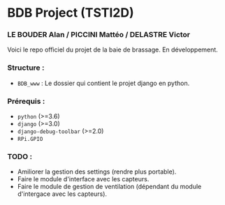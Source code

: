 # BDB Project (TSTI2D)

### LE BOUDER Alan / PICCINI Mattéo / DELASTRE Victor

Voici le repo officiel du projet de la baie de brassage.
En développement.

### Structure :
-   `BDB_www` : Le dossier qui contient le projet django en python.

### Prérequis :
-   `python` (>=3.6)
-   `django` (>=3.0)
-   `django-debug-toolbar` (>=2.0)
-   `RPi.GPIO`

### TODO :
-   Amiliorer la gestion des settings (rendre plus portable).
-   Faire le module d'interface avec les capteurs.
-   Faire le module de gestion de ventilation (dépendant du module d'intergace avec les capteurs).
